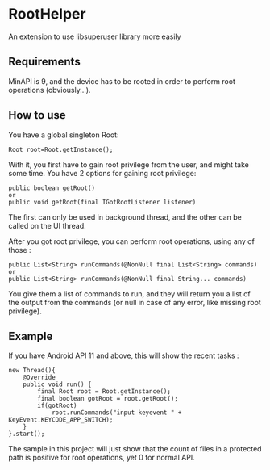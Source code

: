 # RootHelper
An extension to use libsuperuser library more easily

Requirements
------------
MinAPI is 9, and the device has to be rooted in order to perform root operations (obviously...).

How to use
----------
You have a global singleton Root:

    Root root=Root.getInstance();

With it, you first have to gain root privilege from the user, and might take some time. You have 2 options for gaining root privilege:

    public boolean getRoot()
    or    
    public void getRoot(final IGotRootListener listener)

The first can only be used in background thread, and the other can be called on the UI thread.

After you got root privilege, you can perform root operations, using any of those :

    public List<String> runCommands(@NonNull final List<String> commands)
    or
    public List<String> runCommands(@NonNull final String... commands)

You give them a list of commands to run, and they will return you a list of the output from the commands (or null in case of any error, like missing root privilege).

Example
-------
If you have Android API 11 and above, this will show the recent tasks :

    new Thread(){
        @Override
        public void run() {
            final Root root = Root.getInstance();
            final boolean gotRoot = root.getRoot();
            if(gotRoot)
                root.runCommands("input keyevent " + KeyEvent.KEYCODE_APP_SWITCH);
        }
    }.start();

The sample in this project will just show that the count of files in a protected path is positive for root operations, yet 0 for normal API. 
